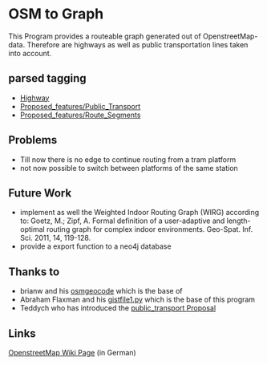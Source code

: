 # OSM to Graph

This Program provides a routeable graph generated out of 
OpenstreetMap-data. Therefore are highways as well as 
public transportation lines taken into account.

## parsed tagging
- [Highway](http://wiki.openstreetmap.org/wiki/Highway)
- [Proposed_features/Public_Transport](http://wiki.openstreetmap.org/wiki/Proposed_features/Public_Transport)
- [Proposed_features/Route_Segments](http://wiki.openstreetmap.org/wiki/Proposed_features/Route_Segments)

## Problems
-   Till now there is no edge to continue routing from a tram platform
-   not now possible to switch between platforms of the same station

## Future Work
-   implement as well the Weighted Indoor Routing Graph (WIRG)
    according to:
    Goetz, M.; Zipf, A. Formal definition of a user-adaptive and length-optimal
    routing graph for
    complex indoor environments. Geo-Spat. Inf. Sci. 2011, 14, 119-128.
-   provide a export function to a neo4j database

## Thanks to
- brianw and his [osmgeocode](http://github.com/brianw/osmgeocode) which is the base of
- Abraham Flaxman and his [gistfile1.py](https://gist.github.com/aflaxman/287370/) which is the base of this program
- Teddych who has introduced the [public_transport Proposal](http://wiki.openstreetmap.org/wiki/Proposed_features/Public_Transport) 

## Links
[OpenstreetMap Wiki Page](http://wiki.openstreetmap.org/wiki/Braunschweig/Transportation/Routing) (in German)
